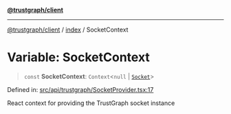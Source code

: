 [**@trustgraph/client**](../../README.md)

***

[@trustgraph/client](../../README.md) / [index](../README.md) / SocketContext

# Variable: SocketContext

> `const` **SocketContext**: `Context`\<`null` \| [`Socket`](../../api/trustgraph/trustgraph-socket/interfaces/Socket.md)\>

Defined in: [src/api/trustgraph/SocketProvider.tsx:17](https://github.com/trustgraph-ai/trustgraph-ts-client/blob/4700024d623d01d40c50072d60c021f3b6c60b54/src/api/trustgraph/SocketProvider.tsx#L17)

React context for providing the TrustGraph socket instance
